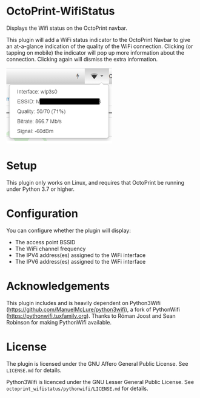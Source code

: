 # OctoPrint-WifiStatus

Displays the Wifi status on the OctoPrint navbar.

This plugin will add a WiFi status indicator to the OctoPrint Navbar to give an at-a-glance indication of the quality of the WiFi connection. Clicking (or tapping on mobile) the indicator will pop up more information about the connection. Clicking again will dismiss the extra information.

![WiFiStatus](/assets/WiFiStatus.png)

# Setup

This plugin only works on Linux, and requires that OctoPrint be running under Python 3.7 or higher.

# Configuration

You can configure whether the plugin will display:

- The access point BSSID
- The WiFi channel frequency
- The IPV4 address(es) assigned to the WiFi interface
- The IPV6 address(es) assigned to the WiFi interface

# Acknowledgements

This plugin includes and is heavily dependent on Python3Wifi (https://github.com/ManuelMcLure/python3wifi), a fork of PythonWifi (https://pythonwifi.tuxfamily.org). Thanks to Róman Joost and Sean Robinson for making PythonWifi available.

# License

The plugin is licensed under the GNU Affero General Public License. See `LICENSE.md` for details.

Python3Wifi is licenced under the GNU Lesser General Public License. See `octoprint_wifistatus/pythonwifi/LICENSE.md` for details.
